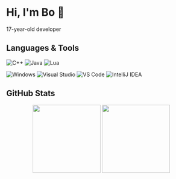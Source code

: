 # Hi, I'm Bo 👋

17-year-old developer

## Languages & Tools

![C++](https://img.shields.io/badge/C++-00599C?style=flat-square&logo=c%2B%2B&logoColor=white)
![Java](https://img.shields.io/badge/Java-007396?style=flat-square&logo=java&logoColor=white)
![Lua](https://img.shields.io/badge/Lua-2C2D72?style=flat-square&logo=lua&logoColor=white)

![Windows](https://img.shields.io/badge/Windows-0078D6?style=flat-square&logo=windows&logoColor=white)
![Visual Studio](https://img.shields.io/badge/Visual%20Studio-5C2D91?style=flat-square&logo=visualstudio&logoColor=white)
![VS Code](https://img.shields.io/badge/VS%20Code-007ACC?style=flat-square&logo=visualstudiocode&logoColor=white)
![IntelliJ IDEA](https://img.shields.io/badge/IntelliJ%20IDEA-000000?style=flat-square&logo=intellijidea&logoColor=white)

## GitHub Stats

<div align="center">
  <img height="180em" src="https://github-readme-stats.vercel.app/api?username=bo-xd&show_icons=true&theme=dark&include_all_commits=true&count_private=true"/>
  <img height="180em" src="https://github-readme-stats.vercel.app/api/top-langs/?username=bo-xd&layout=compact&theme=dark"/>
</div>
  
